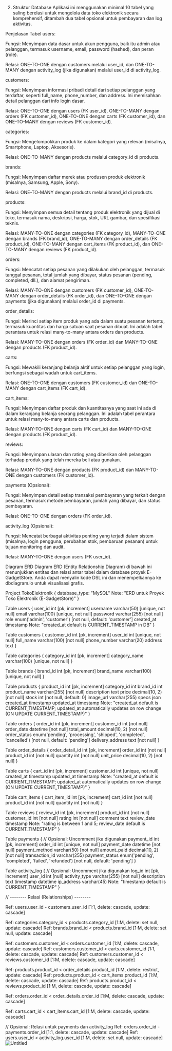2. Struktur Database
Aplikasi ini menggunakan minimal 10 tabel yang saling berelasi untuk mengelola data toko elektronik secara komprehensif, ditambah dua tabel opsional untuk pembayaran dan log aktivitas.

Penjelasan Tabel
users:

Fungsi: Menyimpan data dasar untuk akun pengguna, baik itu admin atau pelanggan, termasuk username, email, password (hashed), dan peran (role).

Relasi: ONE-TO-ONE dengan customers melalui user_id, dan ONE-TO-MANY dengan activity_log (jika digunakan) melalui user_id di activity_log.

customers:

Fungsi: Menyimpan informasi pribadi detail dari setiap pelanggan yang terdaftar, seperti full_name, phone_number, dan address. Ini memisahkan detail pelanggan dari info login dasar.

Relasi: ONE-TO-ONE dengan users (FK user_id), ONE-TO-MANY dengan orders (FK customer_id), ONE-TO-ONE dengan carts (FK customer_id), dan ONE-TO-MANY dengan reviews (FK customer_id).

categories:

Fungsi: Mengelompokkan produk ke dalam kategori yang relevan (misalnya, Smartphone, Laptop, Aksesoris).

Relasi: ONE-TO-MANY dengan products melalui category_id di products.

brands:

Fungsi: Menyimpan daftar merek atau produsen produk elektronik (misalnya, Samsung, Apple, Sony).

Relasi: ONE-TO-MANY dengan products melalui brand_id di products.

products:

Fungsi: Menyimpan semua detail tentang produk elektronik yang dijual di toko, termasuk nama, deskripsi, harga, stok, URL gambar, dan spesifikasi teknis.

Relasi: MANY-TO-ONE dengan categories (FK category_id), MANY-TO-ONE dengan brands (FK brand_id), ONE-TO-MANY dengan order_details (FK product_id), ONE-TO-MANY dengan cart_items (FK product_id), dan ONE-TO-MANY dengan reviews (FK product_id).

orders:

Fungsi: Mencatat setiap pesanan yang dilakukan oleh pelanggan, termasuk tanggal pesanan, total jumlah yang dibayar, status pesanan (pending, completed, dll.), dan alamat pengiriman.

Relasi: MANY-TO-ONE dengan customers (FK customer_id), ONE-TO-MANY dengan order_details (FK order_id), dan ONE-TO-ONE dengan payments (jika digunakan) melalui order_id di payments.

order_details:

Fungsi: Merinci setiap item produk yang ada dalam suatu pesanan tertentu, termasuk kuantitas dan harga satuan saat pesanan dibuat. Ini adalah tabel perantara untuk relasi many-to-many antara orders dan products.

Relasi: MANY-TO-ONE dengan orders (FK order_id) dan MANY-TO-ONE dengan products (FK product_id).

carts:

Fungsi: Mewakili keranjang belanja aktif untuk setiap pelanggan yang login, berfungsi sebagai wadah untuk cart_items.

Relasi: ONE-TO-ONE dengan customers (FK customer_id) dan ONE-TO-MANY dengan cart_items (FK cart_id).

cart_items:

Fungsi: Menyimpan daftar produk dan kuantitasnya yang saat ini ada di dalam keranjang belanja seorang pelanggan. Ini adalah tabel perantara untuk relasi many-to-many antara carts dan products.

Relasi: MANY-TO-ONE dengan carts (FK cart_id) dan MANY-TO-ONE dengan products (FK product_id).

reviews:

Fungsi: Menyimpan ulasan dan rating yang diberikan oleh pelanggan terhadap produk yang telah mereka beli atau gunakan.

Relasi: MANY-TO-ONE dengan products (FK product_id) dan MANY-TO-ONE dengan customers (FK customer_id).

payments (Opsional):

Fungsi: Menyimpan detail setiap transaksi pembayaran yang terkait dengan pesanan, termasuk metode pembayaran, jumlah yang dibayar, dan status pembayaran.

Relasi: ONE-TO-ONE dengan orders (FK order_id).

activity_log (Opsional):

Fungsi: Mencatat berbagai aktivitas penting yang terjadi dalam sistem (misalnya, login pengguna, perubahan stok, pembaruan pesanan) untuk tujuan monitoring dan audit.

Relasi: MANY-TO-ONE dengan users (FK user_id).

Diagram ERD
Diagram ERD (Entity Relationship Diagram) di bawah ini menunjukkan entitas dan relasi antar tabel dalam database proyek E-GadgetStore. Anda dapat menyalin kode DSL ini dan menempelkannya ke dbdiagram.io untuk visualisasi grafis.

Project TokoElektronik {
  database_type: "MySQL"
  Note: "ERD untuk Proyek Toko Elektronik (E-GadgetStore)"
}

Table users {
  user_id int [pk, increment]
  username varchar(50) [unique, not null]
  email varchar(100) [unique, not null]
  password varchar(255) [not null]
  role enum('admin', 'customer') [not null, default: 'customer']
  created_at timestamp
  Note: "created_at default is CURRENT_TIMESTAMP in DB"
}

Table customers {
  customer_id int [pk, increment]
  user_id int [unique, not null]
  full_name varchar(100) [not null]
  phone_number varchar(20)
  address text
}

Table categories {
  category_id int [pk, increment]
  category_name varchar(100) [unique, not null]
}

Table brands {
  brand_id int [pk, increment]
  brand_name varchar(100) [unique, not null]
}

Table products {
  product_id int [pk, increment]
  category_id int
  brand_id int
  product_name varchar(255) [not null]
  description text
  price decimal(10, 2) [not null]
  stock int [not null, default: 0]
  image_url varchar(255)
  specs json
  created_at timestamp
  updated_at timestamp
  Note: "created_at default is CURRENT_TIMESTAMP; updated_at automatically updates on row change (ON UPDATE CURRENT_TIMESTAMP)"
}

Table orders {
  order_id int [pk, increment]
  customer_id int [not null]
  order_date datetime [not null]
  total_amount decimal(10, 2) [not null]
  order_status enum('pending', 'processing', 'shipped', 'completed', 'cancelled') [not null, default: 'pending']
  delivery_address text [not null]
}

Table order_details {
  order_detail_id int [pk, increment]
  order_id int [not null]
  product_id int [not null]
  quantity int [not null]
  unit_price decimal(10, 2) [not null]
}

Table carts {
  cart_id int [pk, increment]
  customer_id int [unique, not null]
  created_at timestamp
  updated_at timestamp
  Note: "created_at default is CURRENT_TIMESTAMP; updated_at automatically updates on row change (ON UPDATE CURRENT_TIMESTAMP)"
}

Table cart_items {
  cart_item_id int [pk, increment]
  cart_id int [not null]
  product_id int [not null]
  quantity int [not null]
}

Table reviews {
  review_id int [pk, increment]
  product_id int [not null]
  customer_id int [not null]
  rating int [not null]
  comment text
  review_date timestamp
  Note: "rating is between 1 and 5; review_date default is CURRENT_TIMESTAMP"
}

Table payments { // Opsional: Uncomment jika digunakan
  payment_id int [pk, increment]
  order_id int [unique, not null]
  payment_date datetime [not null]
  payment_method varchar(50) [not null]
  amount_paid decimal(10, 2) [not null]
  transaction_id varchar(255)
  payment_status enum('pending', 'completed', 'failed', 'refunded') [not null, default: 'pending']
}

Table activity_log { // Opsional: Uncomment jika digunakan
  log_id int [pk, increment]
  user_id int [null]
  activity_type varchar(255) [not null]
  description text
  timestamp datetime
  ip_address varchar(45)
  Note: "timestamp default is CURRENT_TIMESTAMP"
}


// -------- Relasi (Relationships) --------

Ref: users.user_id - customers.user_id [1:1, delete: cascade, update: cascade]

Ref: categories.category_id < products.category_id [1:M, delete: set null, update: cascade]
Ref: brands.brand_id < products.brand_id [1:M, delete: set null, update: cascade]

Ref: customers.customer_id < orders.customer_id [1:M, delete: cascade, update: cascade]
Ref: customers.customer_id < carts.customer_id [1:1, delete: cascade, update: cascade]
Ref: customers.customer_id < reviews.customer_id [1:M, delete: cascade, update: cascade]

Ref: products.product_id < order_details.product_id [1:M, delete: restrict, update: cascade]
Ref: products.product_id < cart_items.product_id [1:M, delete: cascade, update: cascade]
Ref: products.product_id < reviews.product_id [1:M, delete: cascade, update: cascade]

Ref: orders.order_id < order_details.order_id [1:M, delete: cascade, update: cascade]

Ref: carts.cart_id < cart_items.cart_id [1:M, delete: cascade, update: cascade]

// Opsional: Relasi untuk payments dan activity_log
Ref: orders.order_id - payments.order_id [1:1, delete: cascade, update: cascade]
Ref: users.user_id < activity_log.user_id [1:M, delete: set null, update: cascade]
![Untitled](https://github.com/user-attachments/assets/cf274167-7445-457b-a6e6-3eeab9813b10)
